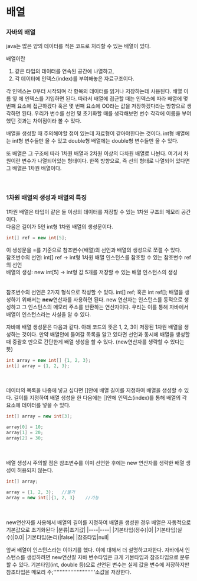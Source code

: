 <h1>배열</h1>

<h3>자바의 배열</h3>
java는 많은 양의 데이터를 적은 코드로 처리할 수 있는 배열이 있다.<br>

배열이란<br>
1. 같은 타입의 데이터를 연속된 공간에 나열하고,<br>
2. 각 데이터에 인덱스(index)를 부여해놓은 자료구조이다.<br>

각 인덱스는 0부터 시작되며 각 항목의 데이터를 읽거나 저장하는데 사용된다.
배열 이름 옆 [](대괄호)에 인덱스를 기입하면 된다.
따라서 배열에 접근할 때는 인덱스에 따라 배열에 몇 번째 요소에 접근하겠다 혹은 몇 번째 요소에 OO라는 값을 저장하겠다라는 방향으로 생각하면 된다.
우리가 변수를 선언 및 초기화할 때를 생각해보면 변수 각각에 이름을 부여했던 것과는 차이점이라 볼 수 있다.<br>

배열을 생성할 때 주의해야할 점이 있는데 자료형이 같아야한다는 것이다.
int형 배열에는 int형 변수들만 올 수 있고 double형 배열에는 double형 변수들만 올 수 있다.<br>

또 배열은 그 구조에 따라 1차원 배열과 2차원 이상의 다차원 배열로 나뉜다.
여기서 차원이란 변수가 나열되어있는 형태이다.
한쪽 방향으로, 즉 선의 형태로 나열되어 있다면 그 배열은 1차원 배열이다.<br>
<br><br>


<h3>1차원 배열의 생성과 배열의 특징</h3>
1차원 배열은 타입이 같은 둘 이상의 데이터를 저장할 수 있는 1차원 구조의 메모리 공간이다.<br>
다음은 길이가 5인 int형 1차원 배열의 생성문이다.<br>

```java
int[] ref = new int[5];
```

이 생성문을 =를 기준으로 참조변수(배열)의 선언과 배열의 생성으로 쪼갤 수 있다.<br>
참조변수의 선언: int[] ref -> int형 1차원 배열 인스턴스를 참조할 수 있는 참조변수 ref의 선언<br>
배열의 생성: new int[5] -> int형 값 5개를 저장할 수 있는 배열 인스턴스의 생성<br>
<br><br>
참조변수의 선언은 2가지 형식으로 작성할 수 있다. int[] ref; 혹은 int ref[];
배열을 생성하기 위해서는 **new**연산자를 사용하면 된다. 
new 연산자는 인스턴스를 동적으로 생성하고 그 인스턴스의 메모리 주소를 반환하는 연산자이다.
우리는 이를 통해 자바에서 배열이 인스턴스라는 사실을 알 수 있다.

자바에 배열 생성문은 다음과 같다. 아래 코드의 뜻은 1, 2, 3이 저장된 1차원 배열을 생성하는 것이다.
만약 배열안에 들어갈 목록을 알고 있다면 선언과 동시에 배열을 생성할 때 중괄호 만으로 간단한게 배열 생성을 할 수 있다. (new연산자를 생략할 수 있다는 뜻)
```java
int array = new int[] {1, 2, 3};
int[] array = {1, 2, 3};
```
<br><br>
데이터의 목록을 나중에 넣고 싶다면 []안에 배열 길이를 지정하여 배열을 생성할 수 있다.
길이를 지정하여 배열 생성을 한 다음에는 []안에 인덱스(index)를 통해 배열의 각 요소에 데이터를 넣을 수 있다.
```java
int[] array = new int[3];

array[0] = 10;
array[1] = 20;
array[2] = 30;
```
<br><br>
배열 생성시 주의할 점은 참조변수를 이미 선언한 후에는 new 연산자를 생략한 배열 생성이 허용되지 않는다.
```java
int[] array;

array = {1, 2, 3};   //불가
array = new int[]{1, 2, 3}    //가능
```
<br><br>
new연산자를 사용해서 배열의 길이를 지정하여 배열을 생성한 경우 배열은 자동적으로 기본값으로 초기화된다
|분류|초기값|
|----|----|
|기본타입(정수)|0|
|기본타입(실수)|0.0|
|기본타입(논리)|false|
|참조타입|null|




앞써 배열이 인스턴스라는 이야기를 했다. 이에 대해서 더 설명하고자한다.
자바에서 인스턴스를 생성하려면 new연산잘
자바 변수타입은 크게 기본타입과 참조타입으로 분류할 수 있다.
기본타입(int, double 등)으로 선언된 변수는 실제 값을 변수에 저장하지만 참조타입은 메모리 주;'''''''''''''''''''''''''''소값을 저장한다.

